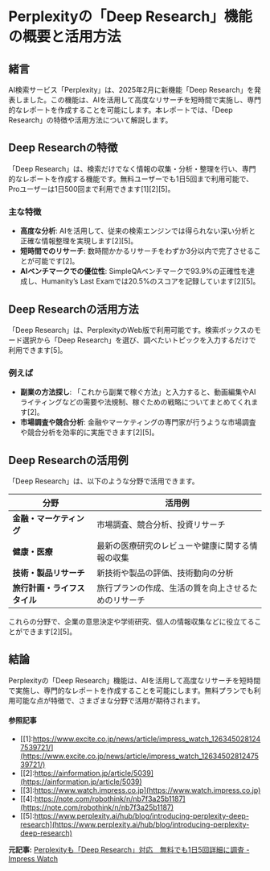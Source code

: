 # Perplexityの「Deep Research」機能の概要と活用方法

## 緒言

AI検索サービス「Perplexity」は、2025年2月に新機能「Deep Research」を発表しました。この機能は、AIを活用して高度なリサーチを短時間で実施し、専門的なレポートを作成することを可能にします。本レポートでは、「Deep Research」の特徴や活用方法について解説します。

## Deep Researchの特徴

「Deep Research」は、検索だけでなく情報の収集・分析・整理を行い、専門的なレポートを作成する機能です。無料ユーザーでも1日5回まで利用可能で、Proユーザーは1日500回まで利用できます[1][2][5]。

### 主な特徴

- **高度な分析**: AIを活用して、従来の検索エンジンでは得られない深い分析と正確な情報整理を実現します[2][5]。
- **短時間でのリサーチ**: 数時間かかるリサーチをわずか3分以内で完了させることが可能です[2]。
- **AIベンチマークでの優位性**: SimpleQAベンチマークで93.9%の正確性を達成し、Humanity’s Last Examでは20.5%のスコアを記録しています[2][5]。

## Deep Researchの活用方法

「Deep Research」は、PerplexityのWeb版で利用可能です。検索ボックスのモード選択から「Deep Research」を選び、調べたいトピックを入力するだけで利用できます[5]。

### 例えば

- **副業の方法探し**: 「これから副業で稼ぐ方法」と入力すると、動画編集やAIライティングなどの需要や法規制、稼ぐための戦略についてまとめてくれます[2]。
- **市場調査や競合分析**: 金融やマーケティングの専門家が行うような市場調査や競合分析を効率的に実施できます[2][5]。

## Deep Researchの活用例

「Deep Research」は、以下のような分野で活用できます。

| 分野 | 活用例 |
| --- | --- |
| **金融・マーケティング** | 市場調査、競合分析、投資リサーチ |
| **健康・医療** | 最新の医療研究のレビューや健康に関する情報の収集 |
| **技術・製品リサーチ** | 新技術や製品の評価、技術動向の分析 |
| **旅行計画・ライフスタイル** | 旅行プランの作成、生活の質を向上させるためのリサーチ |

これらの分野で、企業の意思決定や学術研究、個人の情報収集などに役立てることができます[2][5]。

## 結論

Perplexityの「Deep Research」機能は、AIを活用して高度なリサーチを短時間で実施し、専門的なレポートを作成することを可能にします。無料プランでも利用可能な点が特徴で、さまざまな分野で活用が期待されます。

#### 参照記事
- [[1]:https://www.excite.co.jp/news/article/impress_watch_1263450281247539721/](https://www.excite.co.jp/news/article/impress_watch_1263450281247539721/)
- [[2]:https://ainformation.jp/article/5039](https://ainformation.jp/article/5039)
- [[3]:https://www.watch.impress.co.jp](https://www.watch.impress.co.jp)
- [[4]:https://note.com/robothink/n/nb7f3a25b1187](https://note.com/robothink/n/nb7f3a25b1187)
- [[5]:https://www.perplexity.ai/hub/blog/introducing-perplexity-deep-research](https://www.perplexity.ai/hub/blog/introducing-perplexity-deep-research)


**元記事:** [Perplexityも「Deep Research」対応　無料でも1日5回詳細に調査 - Impress Watch](https://www.watch.impress.co.jp/docs/news/1663152.html)